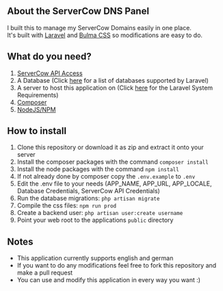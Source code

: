 ## About the ServerCow DNS Panel
I built this to manage my ServerCow Domains easily in one place.  
It's built with [Laravel](https://laravel.com/docs/8.x/) and [Bulma CSS](https://bulma.io/documentation/) so modifications are easy to do.

## What do you need?
1. [ServerCow API Access](https://cp.servercow.de/client/plugin/support_manager/knowledgebase/view/34/dns-api-v1/7/)
2. A Database (Click [here](https://laravel.com/docs/8.x/database#introduction) for a list of databases supported by Laravel)
3. A server to host this application on (Click [here](https://laravel.com/docs/8.x/deployment#server-requirements) for the Laravel System Requirements)
4. [Composer](https://getcomposer.org/)
5. [NodeJS/NPM](https://nodejs.org/en/download/package-manager/)

## How to install
1. Clone this repository or download it as zip and extract it onto your server
2. Install the composer packages with the command ``composer install``
3. Install the node packages with the command ``npm install``
4. If not already done by composer copy the ``.env.example`` to ``.env``
5. Edit the .env file to your needs (APP_NAME, APP_URL, APP_LOCALE, Database Credentials, ServerCow API Credentials)
6. Run the database migrations: ``php artisan migrate``
7. Compile the css files: ``npm run prod``
8. Create a backend user: ``php artisan user:create username``
9. Point your web root to the applications ``public`` directory

## Notes
* This application currently supports english and german
* If you want to do any modifications feel free to fork this repository and make a pull request
* You can use and modify this application in every way you want :)
